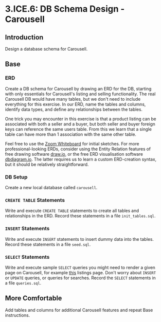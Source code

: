 # 3.ICE.6: DB Schema Design - Carousell

## Introduction

Design a database schema for Carousell.

## Base

### ERD

Create a DB schema for Carousell by drawing an ERD for the DB, starting with only essentials for Carousell's listing and selling functionality. The real Carousell DB would have many tables, but we don't need to include everything for this exercise. In our ERD, name the tables and columns, identify data types, and define any relationships between the tables.

One trick you may encounter in this exercise is that a product listing can be associated with both a seller and a buyer, but both seller and buyer foreign keys can reference the same users table. From this we learn that a single table can have more than 1 association with the same other table.

Feel free to use the [Zoom Whiteboard](https://support.zoom.us/hc/en-us/articles/205677665-Sharing-a-whiteboard) for initial sketches. For more professional-looking ERDs, consider using the Entity Relation features of free drawing software [draw.io](http://draw.io/), or the free ERD visualisation software [dbdiagram.io](https://dbdiagram.io/home). The latter requires us to learn a custom ERD-creation syntax, but it should be relatively straightforward.

### DB Setup

Create a new local database called `carousell`.

### `CREATE TABLE` Statements

Write and execute `CREATE TABLE` statements to create all tables and relationships in the ERD. Record these statements in a file `init_tables.sql`.

### `INSERT` Statements

Write and execute `INSERT` statements to insert dummy data into the tables. Record these statements in a file `seed.sql`.

### `SELECT` Statements

Write and execute sample `SELECT` queries you might need to render a given page on Carousell, for example [this](https://www.carousell.sg/categories/furniture-13/shelves-and-drawers-1288) listings page. Don't worry about `INSERT` or `UPDATE` queries, or queries for searches. Record the `SELECT` statements in a file `queries.sql`.

## More Comfortable

Add tables and columns for additional Carousell features and repeat Base instructions.
